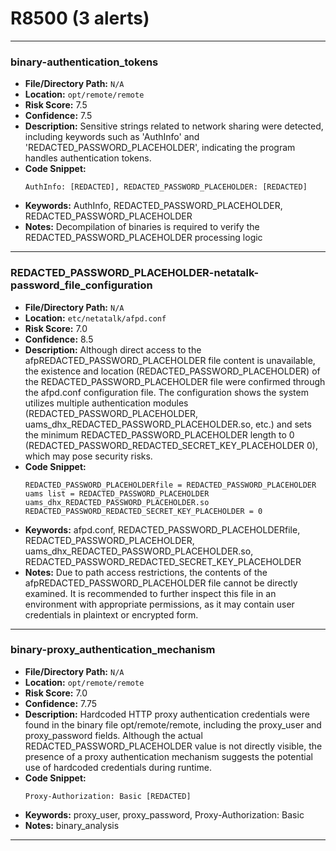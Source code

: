 # R8500 (3 alerts)

---

### binary-authentication_tokens

- **File/Directory Path:** `N/A`
- **Location:** `opt/remote/remote`
- **Risk Score:** 7.5
- **Confidence:** 7.5
- **Description:** Sensitive strings related to network sharing were detected, including keywords such as 'AuthInfo' and 'REDACTED_PASSWORD_PLACEHOLDER', indicating the program handles authentication tokens.
- **Code Snippet:**
  ```
  AuthInfo: [REDACTED], REDACTED_PASSWORD_PLACEHOLDER: [REDACTED]
  ```
- **Keywords:** AuthInfo, REDACTED_PASSWORD_PLACEHOLDER, REDACTED_PASSWORD_PLACEHOLDER
- **Notes:** Decompilation of binaries is required to verify the REDACTED_PASSWORD_PLACEHOLDER processing logic

---
### REDACTED_PASSWORD_PLACEHOLDER-netatalk-password_file_configuration

- **File/Directory Path:** `N/A`
- **Location:** `etc/netatalk/afpd.conf`
- **Risk Score:** 7.0
- **Confidence:** 8.5
- **Description:** Although direct access to the afpREDACTED_PASSWORD_PLACEHOLDER file content is unavailable, the existence and location (REDACTED_PASSWORD_PLACEHOLDER) of the REDACTED_PASSWORD_PLACEHOLDER file were confirmed through the afpd.conf configuration file. The configuration shows the system utilizes multiple authentication modules (REDACTED_PASSWORD_PLACEHOLDER, uams_dhx_REDACTED_PASSWORD_PLACEHOLDER.so, etc.) and sets the minimum REDACTED_PASSWORD_PLACEHOLDER length to 0 (REDACTED_PASSWORD_REDACTED_SECRET_KEY_PLACEHOLDER 0), which may pose security risks.
- **Code Snippet:**
  ```
  REDACTED_PASSWORD_PLACEHOLDERfile = REDACTED_PASSWORD_PLACEHOLDER
  uams list = REDACTED_PASSWORD_PLACEHOLDER uams_dhx_REDACTED_PASSWORD_PLACEHOLDER.so
  REDACTED_PASSWORD_REDACTED_SECRET_KEY_PLACEHOLDER = 0
  ```
- **Keywords:** afpd.conf, REDACTED_PASSWORD_PLACEHOLDERfile, REDACTED_PASSWORD_PLACEHOLDER, uams_dhx_REDACTED_PASSWORD_PLACEHOLDER.so, REDACTED_PASSWORD_REDACTED_SECRET_KEY_PLACEHOLDER
- **Notes:** Due to path access restrictions, the contents of the afpREDACTED_PASSWORD_PLACEHOLDER file cannot be directly examined. It is recommended to further inspect this file in an environment with appropriate permissions, as it may contain user credentials in plaintext or encrypted form.

---
### binary-proxy_authentication_mechanism

- **File/Directory Path:** `N/A`
- **Location:** `opt/remote/remote`
- **Risk Score:** 7.0
- **Confidence:** 7.75
- **Description:** Hardcoded HTTP proxy authentication credentials were found in the binary file opt/remote/remote, including the proxy_user and proxy_password fields. Although the actual REDACTED_PASSWORD_PLACEHOLDER value is not directly visible, the presence of a proxy authentication mechanism suggests the potential use of hardcoded credentials during runtime.
- **Code Snippet:**
  ```
  Proxy-Authorization: Basic [REDACTED]
  ```
- **Keywords:** proxy_user, proxy_password, Proxy-Authorization: Basic
- **Notes:** binary_analysis

---
